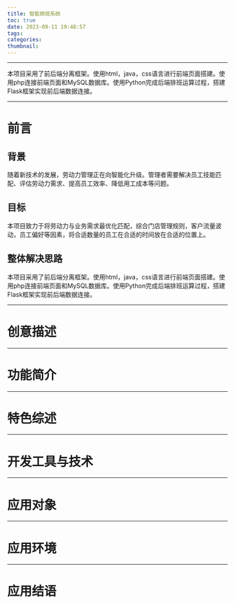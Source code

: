 ```yaml
---
title: 智能排班系统
toc: true
date: 2023-09-11 19:48:57
tags:
categories:
thumbnail:
---
```


---

本项目采用了前后端分离框架。使用html，java，css语言进行前端页面搭建。使用php连接前端页面和MySQL数据库。使用Python完成后端排班运算过程，搭建Flask框架实现前后端数据连接。

<!-- more -->


---
# 前言
## 背景
随着新技术的发展，劳动力管理正在向智能化升级。管理者需要解决员工技能匹配、评估劳动力需求、提高员工效率、降低用工成本等问题。
## 目标
本项目致力于将劳动力与业务需求最优化匹配，综合门店管理规则，客户流量波动，员工偏好等因素，将合适数量的员工在合适的时间放在合适的位置上。
## 整体解决思路
本项目采用了前后端分离框架。使用html，java，css语言进行前端页面搭建。使用php连接前端页面和MySQL数据库。使用Python完成后端排班运算过程，搭建Flask框架实现前后端数据连接。

---
# 创意描述

---
# 功能简介

---
# 特色综述

---
# 开发工具与技术

---
# 应用对象

---
# 应用环境

---
# 应用结语



